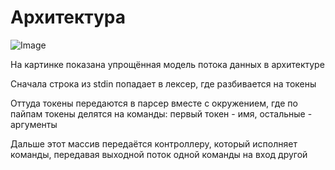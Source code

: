 # Архитектура
![Image](https://pp.userapi.com/c845321/v845321454/1962dd/W9ATvrz_K6k.jpg)

На картинке показана упрощённая модель потока данных в архитектуре

Сначала строка из stdin попадает в лексер, где разбивается на токены

Оттуда токены передаются в парсер вместе с окружением, где по пайпам токены делятся на команды: первый токен - имя, остальные - аргументы

Дальше этот массив передаётся контроллеру, который исполняет команды, передавая выходной поток одной команды на вход другой
